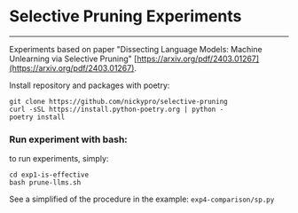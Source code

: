 # Selective Pruning Experiments
---
Experiments based on paper "Dissecting Language	Models: Machine Unlearning via Selective Pruning" [https://arxiv.org/pdf/2403.01267](https://arxiv.org/pdf/2403.01267).

Install repository and packages with poetry:
```
git clone https://github.com/nickypro/selective-pruning
curl -sSL https://install.python-poetry.org | python -
poetry install
```

### Run experiment with bash:
to run experiments, simply:
```
cd exp1-is-effective
bash prune-llms.sh
```

See a simplified of the procedure in the example:
`exp4-comparison/sp.py`



